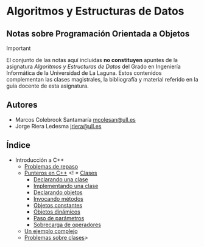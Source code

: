 # Algoritmos y Estructuras de Datos

## Notas sobre Programación Orientada a Objetos

> [!IMPORTANT]
El conjunto de las notas aquí incluidas **no constituyen** apuntes de la asignatura *Algoritmos y Estructuras de Datos* del Grado en Ingeniería Informática de la Universidad de La Laguna. Estos contenidos complementan las clases magistrales, la bibliografía y material referido en la guía docente de esta asignatura.

## Autores
- Marcos Colebrook Santamaría <mcolesan@ull.es>
- Jorge Riera Ledesma <jriera@ull.es>

## Índice

* Introducción a C++
  * [Problemas de repaso](problemas/Problemas1.md)
  * [Punteros en C++](punteros.md)
<!  * [Clases](clases.md)
    * [Declarando una clase](definicion-de-clases.md)
    * [Implementando una clase](implementacion-de-clases.md)
    * [Declarando objetos](declarando-objetos.md)
    * [Invocando métodos](invocando-metodos.md)
    * [Objetos constantes](declarando-objetos-constantes.md)
    * [Objetos dinámicos](objetos-dinamicos.md)
    * [Paso de parámetros](paso-de-parametros.md)
    * [Sobrecarga de operadores](sobrecarga-de-operadores.md)
  * [Un ejemplo complejo](un-ejemplo.md)
  * [Problemas sobre clases](Problemas2.md)>
